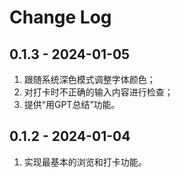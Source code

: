 # Change Log

## 0.1.3 - 2024-01-05

1. 跟随系统深色模式调整字体颜色；
2. 对打卡时不正确的输入内容进行检查；
3. 提供“用GPT总结”功能。

## 0.1.2 - 2024-01-04

1. 实现最基本的浏览和打卡功能。
